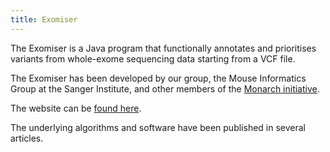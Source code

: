 ```yaml
---
title: Exomiser
---
```



The Exomiser is a Java program that functionally annotates and prioritises variants from whole-exome sequencing data starting from a 
VCF file.

The Exomiser has been developed by our group, the Mouse Informatics Group at the Sanger Institute, and other members of the [Monarch initiative](http://monarchinitiative.org/).

The website can be [found here](http://www.sanger.ac.uk/resources/software/exomiser/).

The underlying algorithms and software have been published in several articles.


